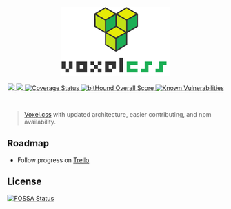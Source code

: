 
<p align="center">
    <img width="50%" alt="applied.js" src="./media/voxelcss_with_letters.png"/>
</p>
<p align="center">
    <a href="https://www.npmjs.com/package/voxelcss">
      <img src="https://img.shields.io/npm/v/voxelcss.svg"/>
    </a>
    <a href="https://travis-ci.org/jhwohlgemuth/voxelcss">
      <img src="https://travis-ci.org/jhwohlgemuth/voxelcss.svg?branch=master"/>
    </a>
    <a href='https://coveralls.io/github/jhwohlgemuth/voxelcss?branch=master'>
        <img src='https://coveralls.io/repos/github/jhwohlgemuth/voxelcss/badge.svg?branch=master' alt='Coverage Status' />
    </a>
    <a href="https://www.bithound.io/github/jhwohlgemuth/voxelcss">
        <img src="https://www.bithound.io/github/jhwohlgemuth/voxelcss/badges/score.svg" alt="bitHound Overall Score">
    </a>
    <a href="https://snyk.io/test/github/jhwohlgemuth/voxelcss">
        <img src="https://snyk.io/test/github/jhwohlgemuth/voxelcss/badge.svg" alt="Known Vulnerabilities" data-canonical-src="https://snyk.io/test/github/jhwohlgemuth/voxelcss" style="max-width:100%;">
    </a>
</p>
</br>

> [Voxel.css](http://www.voxelcss.com/) with updated architecture, easier contributing, and npm availability.

Roadmap
-------

- Follow progress on [Trello](https://trello.com/b/Q3sVE18k/voxelcss)


## License
[![FOSSA Status](https://app.fossa.io/api/projects/git%2Bhttps%3A%2F%2Fgithub.com%2Fjhwohlgemuth%2Fvoxelcss.svg?type=large)](https://app.fossa.io/projects/git%2Bhttps%3A%2F%2Fgithub.com%2Fjhwohlgemuth%2Fvoxelcss?ref=badge_large)
